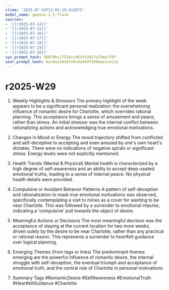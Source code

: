 ```yaml
---
ctime: '2025-07-24T12:01:29.612075'
model_name: gemini-2.5-flash
sources:
- '[[r2025-07-14]]'
- '[[r2025-07-15]]'
- '[[r2025-07-16]]'
- '[[r2025-07-17]]'
- '[[r2025-07-18]]'
- '[[r2025-07-19]]'
- '[[r2025-07-20]]'
sys_prompt_hash: d6870bc17526cc863fe3427a734e7f9f
user_prompt_hash: 6ac0a234287e0c9a9e9f284baeccec2a
---
```

# r2025-W29

1. Weekly Highlights & Stressors
The primary highlight of the week appears to be a significant personal realization: the overwhelming influence of romantic desire for Charlotte, which overrides rational planning. This acceptance brings a sense of amusement and peace, rather than stress. An initial stressor was the internal conflict between rationalizing actions and acknowledging true emotional motivations.

2. Changes in Mood or Energy
The mood trajectory shifted from conflicted and self-deceptive to accepting and even amused by one's own heart's dictates. There were no indications of negative spirals or significant stress. Energy levels were not explicitly mentioned.

3. Health Trends (Mental & Physical)
Mental health is characterized by a high degree of self-awareness and an ability to accept deep-seated emotional truths, leading to a sense of internal peace. No physical health details were provided.

4. Compulsive or Avoidant Behavior Patterns
A pattern of self-deception and rationalization to mask true emotional motivations was observed, specifically contemplating a visit to mines as a cover for wanting to be near Charlotte. This was followed by a surrender to emotional impulse, indicating a 'compulsive' pull towards the object of desire.

5. Meaningful Actions or Decisions
The most meaningful decision was the acceptance of staying at the current location for two more weeks, driven solely by the desire to be near Charlotte, rather than any practical or rational reason. This represents a surrender to heartfelt guidance over logical planning.

6. Emerging Themes (from tags or links)
The predominant themes emerging are the powerful influence of romantic desire, the internal struggle with self-deception, the eventual triumph and acceptance of emotional truth, and the central role of Charlotte in personal motivations.

7. Summary Tags
#RomanticDesire #SelfAwareness #EmotionalTruth #HeartfeltGuidance #Charlotte